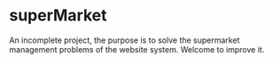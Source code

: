 # superMarket
An incomplete project, the purpose is to solve the supermarket management problems of the website system.
Welcome to improve it.
